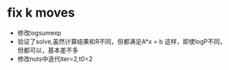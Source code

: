 # fix k moves

- 修改logsumexp
- 验证了solve,虽然计算结果和R不同，但都满足A*x = b
  这样，即使logP不同，但都可以，基本差不多
- 修改nuts中迭代iter=2,t0=2
